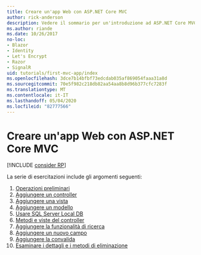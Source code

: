 ```yaml
---
title: Creare un'app Web con ASP.NET Core MVC
author: rick-anderson
description: Vedere il sommario per un'introduzione ad ASP.NET Core MVC.
ms.author: riande
ms.date: 10/26/2017
no-loc:
- Blazor
- Identity
- Let's Encrypt
- Razor
- SignalR
uid: tutorials/first-mvc-app/index
ms.openlocfilehash: 3dce7b14bfbf73edcdab035af869054faaa31a8d
ms.sourcegitcommit: 70e5f982c218db82aa54aa8b8d96b377cfc7283f
ms.translationtype: MT
ms.contentlocale: it-IT
ms.lasthandoff: 05/04/2020
ms.locfileid: "82777566"
---
```

# <a name="create-a-web-app-with-aspnet-core-mvc"></a>Creare un'app Web con ASP.NET Core MVC

[!INCLUDE [consider RP](~/includes/razor.md)]

La serie di esercitazioni include gli argomenti seguenti:

1. [Operazioni preliminari](start-mvc.md)
1. [Aggiungere un controller](adding-controller.md)
1. [Aggiungere una vista](adding-view.md)
1. [Aggiungere un modello](adding-model.md)
1. [Usare SQL Server Local DB](working-with-sql.md)
1. [Metodi e viste del controller](controller-methods-views.md)
1. [Aggiungere la funzionalità di ricerca](search.md)
1. [Aggiungere un nuovo campo](new-field.md)
1. [Aggiungere la convalida](validation.md)
1. [Esaminare i dettagli e i metodi di eliminazione](details.md)
